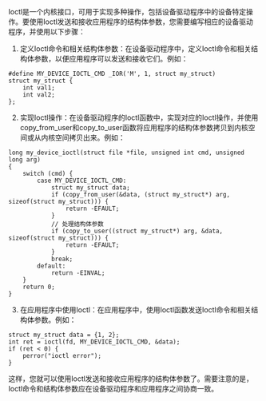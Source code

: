 
Ioctl是一个内核接口，可用于实现多种操作，包括设备驱动程序中的设备特定操作。要使用Ioctl发送和接收应用程序的结构体参数，您需要编写相应的设备驱动程序，并使用以下步骤：

1. 定义Ioctl命令和相关结构体参数：在设备驱动程序中，定义Ioctl命令和相关结构体参数，以便应用程序可以发送和接收它们。例如：
```
#define MY_DEVICE_IOCTL_CMD _IOR('M', 1, struct my_struct)
struct my_struct {
    int val1;
    int val2;
};
```

2. 实现Ioctl操作：在设备驱动程序的Ioctl函数中，实现对应的Ioctl操作，并使用copy_from_user和copy_to_user函数将应用程序的结构体参数拷贝到内核空间或从内核空间拷贝出来。例如：

```
long my_device_ioctl(struct file *file, unsigned int cmd, unsigned long arg)
{
    switch (cmd) {
        case MY_DEVICE_IOCTL_CMD:
            struct my_struct data;
            if (copy_from_user(&data, (struct my_struct*) arg, sizeof(struct my_struct))) {
                return -EFAULT;
            }
            // 处理结构体参数
            if (copy_to_user((struct my_struct*) arg, &data, sizeof(struct my_struct))) {
                return -EFAULT;
            }
            break;
        default:
            return -EINVAL;
    }
    return 0;
}
```

3. 在应用程序中使用Ioctl：在应用程序中，使用Ioctl函数发送Ioctl命令和相关结构体参数。例如：

```
struct my_struct data = {1, 2};
int ret = ioctl(fd, MY_DEVICE_IOCTL_CMD, &data);
if (ret < 0) {
    perror("ioctl error");
}
```

这样，您就可以使用Ioctl发送和接收应用程序的结构体参数了。需要注意的是，Ioctl命令和结构体参数应在设备驱动程序和应用程序之间协商一致。
